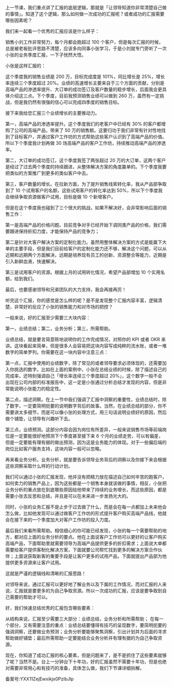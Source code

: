 上一节课，我们重点讲了汇报的底层逻辑，那就是「让领导知道你非常清楚自己做的事情」。知道了这个逻辑，那么如何做一次成功的汇报呢？或者成功的汇报需要哪些因素呢？

我们来一起看一个优秀的汇报应该是什么样子：

销售小刘工作非常努力，每个月都会跑超过 100 个客户，但是每次汇报的时候，总是被老板批评思路不清楚，应该多向同事小张学习，于是小刘就专门旁听了一次小张的业务季度汇报，一下子恍然大悟。

小张是这样汇报的：

这个季度我的销售业绩是 200 万，目标完成度是 101\%，同比增长是 25\%，增长率连续三个季度超过 20\%。业绩的高速增长主要来自于三个方面的贡献，分别是高端产品的渗透率提升、大订单的成功签订及客户数量的稳步增长，后面我会更具体介绍这三点。下个季度，目前我预测销售业绩可以做到 260 万，虽然有一定挑战，但是我仍然有很强的信心可以完成四季度的销售目标。

接下来我给您汇报三个业绩增长的主要推动力。

第一，高端产品的渗透率提升。这个季度我们的老客户中已经有 30\% 的客户都增购了公司的高端产品，带来了 50 万的销售额。这要归功于我们非常有针对性地找到了目标客户，并通过客户工作坊的方式帮助这些客户认识到了高端产品的价值。所以下个季度我计划再做 30 场高端产品的客户工作坊，持续推动高端产品的渗透率。

第二，大订单的成功签订。这个季度我签了两张超过 20 万的大订单，这两个客户是经过了过去两个季度的持续跟进，从整体解决方案的角度赢单的。下个季度我要把类似的方案推广到更多的类似客户中去。

第三，客户数量的增长。在拉新方面，为了提升销售线索转化率，我从产品部争取到了 10 个试用客户的名额，这些试用客户的转化率达到 50\%，所以下个季度我会继续争取资源做客户试用，目标是做 10 个新增客户。

但是在这个季度我也碰到了三个很大的挑战，如果不解决好，会非常影响后面的销售工作：

第一是高端产品的价格问题。目前竞争对手已经开始下调同类产品的价格，我们需要跟进保持折扣力度，才能保持产品的竞争力；

第二是针对大客户解决方案的定制化能力。虽然用整体解决方案的方式是能赢下大单的主要手段，但是我们目前给客户的定制化能力还不够，解决这个问题，可以从近期和远期两个方面解决，远期是培养现有员工的创新、资源整合等能力，近期是引入新鲜血液，快速解决。

第三是试用客户的资源。根据上月的试用转化情况，希望产品部增加 10 个实用名额，给到我们。

最后，也要感谢领导和兄弟团队的大力支持，我会再接再厉！

听完这个汇报，你的感觉是怎么样的呢？是不是发现整个汇报内容丰富，逻辑清楚，非常好的反应了小张的销售能力和对市场的把控？

一般来说，好的汇报至少需要三大块内容：

第一，业绩总结；第二，业务分析；第三，所需帮助。

业绩总结，就是要言简意赅地说明你的工作完成情况，对照你的 KPI 或者 OKR 来讲。这块看起来简单，但是很多人会容易把这块内容写成纯粹的流水账，或者一堆数字的简单罗列。你需要在这一块内容中注意三点：

第一点，汇报中使用的业绩数字，除了常见的或者领导要求必须体现的，还需要加入你挑选的数字。比如在上面的案例中，小张在总结业绩的时候，除了描述自己的完成率，还特别强调自己「增长率连续三个季度超过 20\%」，这个数字一般不会出现在公司内部的标准报告中，这一定是小张通过分析总结才发现的内容，但是非常能说明小张能力的稳定性。

第二点，描述洞察。在上一节中我们强调了汇报中洞察的重要性，业绩总结时，除了数字，一定要简明扼要的说明数字背后的故事。当然，在业绩总结的部分，你不需要讲太多细节，而是可以像小张的处理方式，用三句话说明业绩好的原因，然后做个铺垫，让领导有兴趣听下去。

第三点，业绩预测。这部分内容会因为岗位有所差异，一般来说销售市场等前端岗位是一定要能很好地预测下个季度甚至接下来 6 个月的业绩走势，可以有偏差，但是一定要能有理有据的做出预测，因为这是业务能力的体现。对于一些偏后端的岗位比如客户服务支持，这块内容一般可以忽略。

再来看业务分析。业务分析，就是要告诉领导业务背后的洞察以及你接下来会根据这些洞察采取什么样的行动计划。

我们可以通过小张的汇报发现，他并没有把精力放在描述自己如何辛苦的跑客户，如何卖力的销售产品上，因为这些都是一个销售本身就该做的事情，相反，小张把业务分析的重点放在到底哪些原因给他带来了持续的业务增长，而这些原因，都是需要小张去反思和总结，并且是可以在未来进一步发扬光大的。

同时，小张的业务汇报不是止步于过去做了什么，而是会在每一点都加上未来他会怎么做，比如他发现可以通过做客户工作坊的形式提升客户购买高端产品线，他就会在接下来的一个季度加大对客户工作坊的投入力度。

最后我们来看所需帮助。相信细心的你可能已经发现，小张的每一个需要帮助的地方，都对应上面的业务分析的要点。他在上面说客户工作坊可以更好的让客户购买高端产品，下面帮助里就需要领导为高端产品提供更多的折扣需求；上面说大单都需要给客户提供客制化解决方案，下面就要公司帮忙找到更多的解决方案合作伙伴；上面说获取新客的重要手段是让客户更多的试用产品，下面就提出产品部为他提供更多资源来让客户试用。

这就是严谨的逻辑线和清晰的汇报思路！

对领导来说，通过汇报可以更好地了解业务以及下属的工作情况，而对汇报的人来说，汇报就是要更多的为自己争取资源。所以一次成功的汇报，应该是要争取到自己需要的帮助才可以。

好，我们快速总结优秀的汇报包含哪些要素：

从结构来说，汇报至少需要三大部分：业绩总结，业务分析和所需帮助； 在每一个部分，又有需要注意的重点：业绩总结要懂得有技巧的呈现数字，要简明扼要的强调洞察，还要做业务预测；业务分析要能够聚焦洞察，引出计划并为后面的寻求帮助做好铺垫；最后所需帮助一定要能结合业务分析并有理有据的为自己争取资源。

现在，你知道了成功汇报的核心要素，但是问题来了，是不是抓住了这些要素就够了呢？当然不是。台上一分钟台下十年功，好的汇报虽然不需要十年功，但是也绝对需要非常用心和有技巧的准备，具体怎么做，我们下节课详细拆解。

备案号:YXX11ZejEwxikjx0PzibJlp